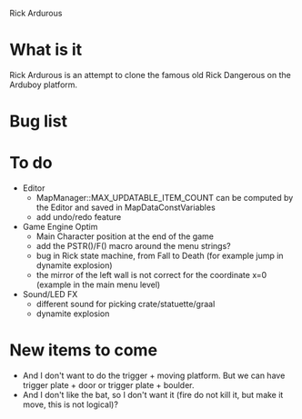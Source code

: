 Rick Ardurous

# What is it

Rick Ardurous is an attempt to clone the famous old Rick Dangerous on the Arduboy platform.

# Bug list

# To do
- Editor
	- MapManager::MAX_UPDATABLE_ITEM_COUNT can be computed by the Editor and saved in MapDataConstVariables
	- add undo/redo feature
- Game Engine Optim
	- Main Character position at the end of the game
	- add the PSTR()/F() macro around the menu strings?
	- bug in Rick state machine, from Fall to Death (for example jump in dynamite explosion)
	- the mirror of the left wall is not correct for the coordinate x=0 (example in the main menu level)
- Sound/LED FX
	- different sound for picking crate/statuette/graal
	- dynamite explosion

# New items to come
- And I don't want to do the trigger + moving platform. But we can have trigger plate + door or trigger plate + boulder.
- And I don't like the bat, so I don't want it (fire do not kill it, but make it move, this is not logical)?

